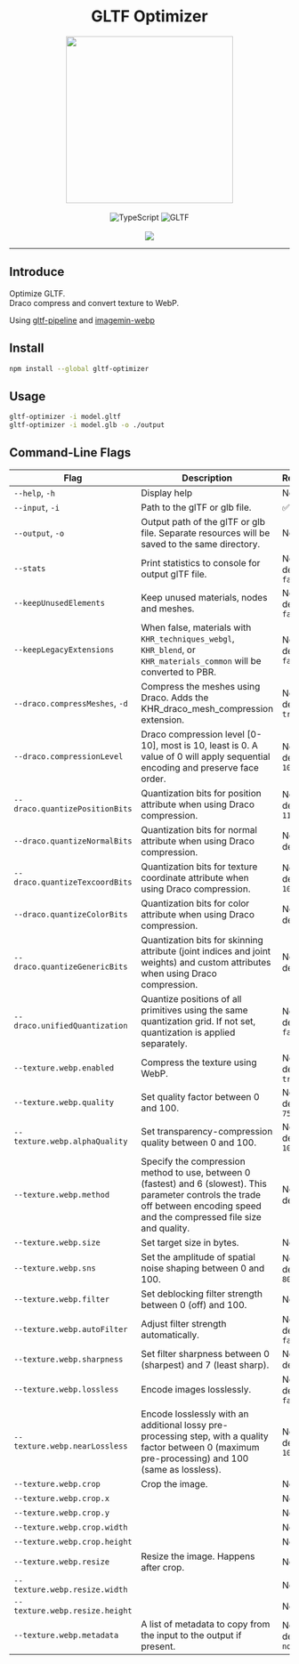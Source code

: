 <h1 align="center">GLTF Optimizer</h1>

<div align="center">
  <img
    src="https://repository-images.githubusercontent.com/581755148/e31793f8-a960-45f0-887e-fffe5f68677f"
    alt=""
    width="300"
  />
</div>

<br />

<div align="center">
  <img src="https://img.shields.io/badge/TypeScript-007ACC?style=for-the-badge&logo=typescript&logoColor=white" alt="TypeScript" />
  <img src="https://img.shields.io/badge/GLTF-07C160?style=for-the-badge&logo=gltf&logoColor=white" alt="GLTF" />
</div>

<br />

<div align="center">
  <a href="https://codecov.io/gh/juunini/gltf-optimizer" > 
    <img src="https://codecov.io/gh/juunini/gltf-optimizer/branch/main/graph/badge.svg?token=46CB8BN45T"/> 
  </a>
</div>

---

## Introduce

Optimize GLTF.  
Draco compress and convert texture to WebP.  

Using [gltf-pipeline](https://github.com/CesiumGS/gltf-pipeline) and [imagemin-webp](https://github.com/imagemin/imagemin-webp)

## Install

```bash
npm install --global gltf-optimizer
```

## Usage

```bash
gltf-optimizer -i model.gltf
gltf-optimizer -i model.glb -o ./output
```

## Command-Line Flags

|Flag|Description|Required|
|-|-|-|
|`--help`, `-h`|Display help|No|
|`--input`, `-i`|Path to the glTF or glb file.|:white_check_mark: Yes|
|`--output`, `-o`|Output path of the glTF or glb file. Separate resources will be saved to the same directory.|No|
|`--stats`|Print statistics to console for output glTF file.|No, default `false`|
|`--keepUnusedElements`|Keep unused materials, nodes and meshes.|No, default `false`|
|`--keepLegacyExtensions`|When false, materials with `KHR_techniques_webgl`, `KHR_blend`, or `KHR_materials_common` will be converted to PBR.|No, default `false`|
|`--draco.compressMeshes`, `-d`|Compress the meshes using Draco. Adds the KHR_draco_mesh_compression extension.|No, default `true`|
|`--draco.compressionLevel`|Draco compression level [0-10], most is 10, least is 0. A value of 0 will apply sequential encoding and preserve face order.|No, default `10`|
|`--draco.quantizePositionBits`|Quantization bits for position attribute when using Draco compression.|No, default `11`|
|`--draco.quantizeNormalBits`|Quantization bits for normal attribute when using Draco compression.|No, default `8`|
|`--draco.quantizeTexcoordBits`|Quantization bits for texture coordinate attribute when using Draco compression.|No, default `10`|
|`--draco.quantizeColorBits`|Quantization bits for color attribute when using Draco compression.|No, default `8`|
|`--draco.quantizeGenericBits`|Quantization bits for skinning attribute (joint indices and joint weights) and custom attributes when using Draco compression.|No, default `8`|
|`--draco.unifiedQuantization`|Quantize positions of all primitives using the same quantization grid. If not set, quantization is applied separately.|No, default `false`|
|`--texture.webp.enabled`|Compress the texture using WebP.|No, default `true`|
|`--texture.webp.quality`|Set quality factor between 0 and 100.|No, default `75`|
|`--texture.webp.alphaQuality`|Set transparency-compression quality between 0 and 100.|No, default `100`|
|`--texture.webp.method`|Specify the compression method to use, between 0 (fastest) and 6 (slowest). This parameter controls the trade off between encoding speed and the compressed file size and quality.|No, default `6`|
|`--texture.webp.size`|Set target size in bytes.|No|
|`--texture.webp.sns`|Set the amplitude of spatial noise shaping between 0 and 100.|No, default `80`|
|`--texture.webp.filter`|Set deblocking filter strength between 0 (off) and 100.|No|
|`--texture.webp.autoFilter`|Adjust filter strength automatically.|No, default `false`|
|`--texture.webp.sharpness`|Set filter sharpness between 0 (sharpest) and 7 (least sharp).|No, default `0`|
|`--texture.webp.lossless`|Encode images losslessly.|No, default `false`|
|`--texture.webp.nearLossless`|Encode losslessly with an additional lossy pre-processing step, with a quality factor between 0 (maximum pre-processing) and 100 (same as lossless).|No, default `100`|
|`--texture.webp.crop`|Crop the image.|No|
|`--texture.webp.crop.x`||No|
|`--texture.webp.crop.y`||No|
|`--texture.webp.crop.width`||No|
|`--texture.webp.crop.height`||No|
|`--texture.webp.resize`|Resize the image. Happens after crop.|No|
|`--texture.webp.resize.width`||No|
|`--texture.webp.resize.height`||No|
|`--texture.webp.metadata`|A list of metadata to copy from the input to the output if present.|No, default `none`|
